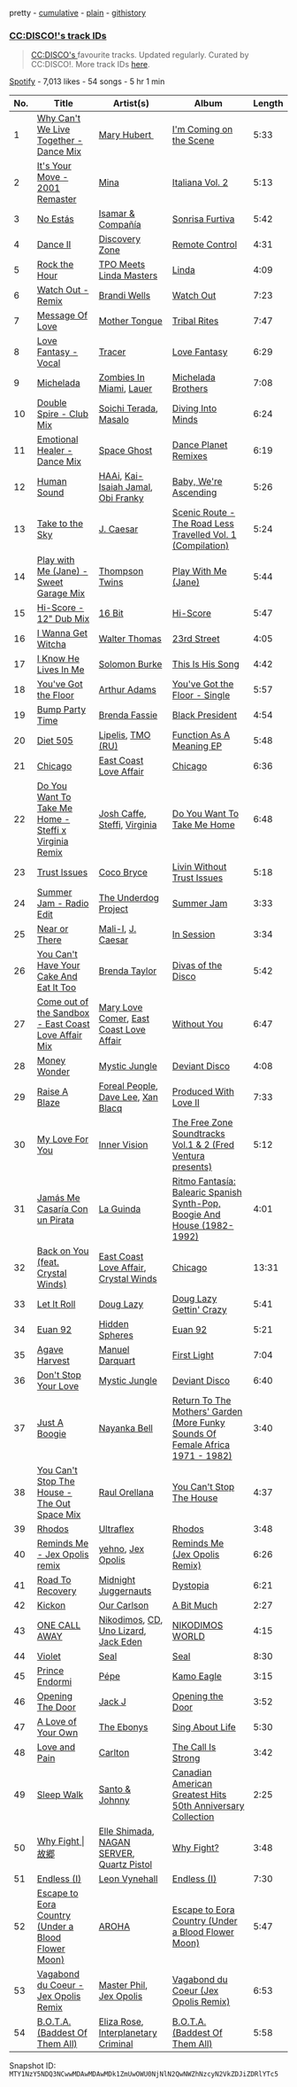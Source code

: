 pretty - [cumulative](/playlists/cumulative/37i9dQZF1DXd9gokF77pBJ.md) - [plain](/playlists/plain/37i9dQZF1DXd9gokF77pBJ) - [githistory](https://github.githistory.xyz/mackorone/spotify-playlist-archive/blob/main/playlists/plain/37i9dQZF1DXd9gokF77pBJ)

### [CC:DISCO!'s track IDs](https://open.spotify.com/playlist/37i9dQZF1DXd9gokF77pBJ)

> <a href="spotify:artist:37fxVoFAMzet5CiiDg7SL7">CC:DISCO's </a> favourite tracks\. Updated regularly\. Curated by CC:DISCO!\. More track IDs <a href="spotify:genre:track\_id">here</a>.

[Spotify](https://open.spotify.com/user/spotify) - 7,013 likes - 54 songs - 5 hr 1 min

| No. | Title | Artist(s) | Album | Length |
|---|---|---|---|---|
| 1 | [Why Can't We Live Together \- Dance Mix](https://open.spotify.com/track/03D5kL0VCxprd9Whxs0GUl) | [Mary Hubert ‎](https://open.spotify.com/artist/5Go8NXGC6mzMUWj7frJgvJ) | [I'm Coming on the Scene](https://open.spotify.com/album/4o03e5C0jhzgRwLwls7gBV) | 5:33 |
| 2 | [It's Your Move \- 2001 Remaster](https://open.spotify.com/track/0Jk5AbcBCNcbHkhekktlNO) | [Mina](https://open.spotify.com/artist/3HL1CyOnDLFJo1Rr8YBlKy) | [Italiana Vol\. 2](https://open.spotify.com/album/7ednEENmMOClNIW1g3BBGK) | 5:13 |
| 3 | [No Estás](https://open.spotify.com/track/1WwwQNmRvAuguGRqVjhrpe) | [Isamar & Compañía](https://open.spotify.com/artist/4F0L22BujtumRndkZFD7gb) | [Sonrisa Furtiva](https://open.spotify.com/album/61xxUrpQk7QS55DJotZAPh) | 5:42 |
| 4 | [Dance II](https://open.spotify.com/track/5iPyzbAvw84pJBJsFu05P4) | [Discovery Zone](https://open.spotify.com/artist/4Q3A7ukbHFR5xThu9hZDZt) | [Remote Control](https://open.spotify.com/album/3ikMmpjQ8lDqeDPwChZTSM) | 4:31 |
| 5 | [Rock the Hour](https://open.spotify.com/track/3eE6sq26zJpkHchsp1jaRy) | [TPO Meets Linda Masters](https://open.spotify.com/artist/2Cy9p4lXvvtvXbAFNxN5Oj) | [Linda](https://open.spotify.com/album/4jQqwOjJ0GWORJBdq4y7sT) | 4:09 |
| 6 | [Watch Out \- Remix](https://open.spotify.com/track/5ftOo80c8NVs7Hf0q7zyFY) | [Brandi Wells](https://open.spotify.com/artist/1eqmETCNp9LudDT0nBycHw) | [Watch Out](https://open.spotify.com/album/6SlOoxl1MiILSzj4GWj3Wv) | 7:23 |
| 7 | [Message Of Love](https://open.spotify.com/track/63fRFuhAYpi9EPjQOBi9B3) | [Mother Tongue](https://open.spotify.com/artist/7nSIpUR5V2wlz4xzWfs9g2) | [Tribal Rites](https://open.spotify.com/album/0EncimbY4PjB34q3hZMrl3) | 7:47 |
| 8 | [Love Fantasy \- Vocal](https://open.spotify.com/track/2gAWuv2pBMSzJQ3iLZXJPn) | [Tracer](https://open.spotify.com/artist/2LKDGThlRyrd4i5Sxr5fD9) | [Love Fantasy](https://open.spotify.com/album/6imbiQCuqw1wr5MogwsxJZ) | 6:29 |
| 9 | [Michelada](https://open.spotify.com/track/2Qb7hDgPIt97he85BZFr5j) | [Zombies In Miami](https://open.spotify.com/artist/42ZWiibQTSxTJSBV7oziPy), [Lauer](https://open.spotify.com/artist/36rey1TxHa81Az8CqZpsJ4) | [Michelada Brothers](https://open.spotify.com/album/6AdVgEAX7QaYOElbOqqoxp) | 7:08 |
| 10 | [Double Spire \- Club Mix](https://open.spotify.com/track/6gu3S17qiN7SomonE1t5Gp) | [Soichi Terada](https://open.spotify.com/artist/7nBJ5F2V7hDZE1hhKgqXM9), [Masalo](https://open.spotify.com/artist/6kFJNl3ISQSkOq2iS0Lk53) | [Diving Into Minds](https://open.spotify.com/album/2MvKF44F9EhwL46cMgWE8z) | 6:24 |
| 11 | [Emotional Healer \- Dance Mix](https://open.spotify.com/track/6H4R0LgNzgp1cfQxSWPUA9) | [Space Ghost](https://open.spotify.com/artist/3YfpfN9dOwJUoeqXoWazgi) | [Dance Planet Remixes](https://open.spotify.com/album/6ZqMR4wBWbYkZCPM6h0MBH) | 6:19 |
| 12 | [Human Sound](https://open.spotify.com/track/30LzLyZYQvmPSJeJHtBTx4) | [HAAi](https://open.spotify.com/artist/0pkLgeB9j465x1QB2kRoy4), [Kai\-Isaiah Jamal](https://open.spotify.com/artist/4qYmQYhUf6LUPG5Rbib2Xw), [Obi Franky](https://open.spotify.com/artist/7wcA5gBY4GRUDwcfyoj0p0) | [Baby, We're Ascending](https://open.spotify.com/album/7FlN0x6yjToDvOIjpuIm48) | 5:26 |
| 13 | [Take to the Sky](https://open.spotify.com/track/3h0EkSXXm8Dk6MD1sCXgvO) | [J\. Caesar](https://open.spotify.com/artist/6ORvJlDfKQanl44XNrLvJK) | [Scenic Route \- The Road Less Travelled Vol\. 1 \(Compilation\)](https://open.spotify.com/album/70AivDpenFkFM1tYl7v4Yx) | 5:24 |
| 14 | [Play with Me \(Jane\) \- Sweet Garage Mix](https://open.spotify.com/track/3sU7qHqWOWPk1YEplL2kvP) | [Thompson Twins](https://open.spotify.com/artist/5jVeqi3PNaTOajfvBa4uFn) | [Play With Me \(Jane\)](https://open.spotify.com/album/5yw7I6Mf12GNkqimorLZQY) | 5:44 |
| 15 | [Hi\-Score \- 12" Dub Mix](https://open.spotify.com/track/6QuhjnR8ZMsad3CUKG0YAb) | [16 Bit](https://open.spotify.com/artist/3d4s7eLnN9yIBc9W96WwvB) | [Hi\-Score](https://open.spotify.com/album/0efbDOFM6pKwXbDW3vUZR6) | 5:47 |
| 16 | [I Wanna Get Witcha](https://open.spotify.com/track/6xZfbeTVXP90ARqmsjTKzx) | [Walter Thomas](https://open.spotify.com/artist/4Sy4PSBImw1j36KKOSkEBT) | [23rd Street](https://open.spotify.com/album/5LJkannVPkdHAs2oSjf7eU) | 4:05 |
| 17 | [I Know He Lives In Me](https://open.spotify.com/track/6UQYkNrzWeMaVN4zeypo1M) | [Solomon Burke](https://open.spotify.com/artist/4nts0oxMT67lVUoi5Kjxrb) | [This Is His Song](https://open.spotify.com/album/0RCXlnsdYVekImkSiGMCEo) | 4:42 |
| 18 | [You've Got the Floor](https://open.spotify.com/track/0yfgbWLgDbj2Ax2puQ5SgY) | [Arthur Adams](https://open.spotify.com/artist/0eXscio89WRQMjamjHyUKZ) | [You've Got the Floor \- Single](https://open.spotify.com/album/5ttjBpSkvIv1fF3OGTB9yV) | 5:57 |
| 19 | [Bump Party Time](https://open.spotify.com/track/3WLGVBDt6lcReKeXSU3Pbs) | [Brenda Fassie](https://open.spotify.com/artist/07Pw9XQo0hIwtKRrBwo0Rl) | [Black President](https://open.spotify.com/album/3HhEwfPwfAqK2D0fe7TBWW) | 4:54 |
| 20 | [Diet 505](https://open.spotify.com/track/39V7y9ZuGxtLH93vI96c2E) | [Lipelis](https://open.spotify.com/artist/5kqJ14A5azjdD37MJr7VOd), [TMO \(RU\)](https://open.spotify.com/artist/2YPPS16X2uDlhmF3RdDRBK) | [Function As A Meaning EP](https://open.spotify.com/album/0fWUB6YDSeUSadBnuIU20u) | 5:48 |
| 21 | [Chicago](https://open.spotify.com/track/2sJLAv6morhsfspLyV6XeS) | [East Coast Love Affair](https://open.spotify.com/artist/0FKqQAbZijrpGaRw6PqDDI) | [Chicago](https://open.spotify.com/album/2B6XynX7Yeijpi4C73pJKs) | 6:36 |
| 22 | [Do You Want To Take Me Home \- Steffi x Virginia Remix](https://open.spotify.com/track/6z1xByJ2UMNMXHL7STsDye) | [Josh Caffe](https://open.spotify.com/artist/3JOct1LuzqDQHeCHuHjpM2), [Steffi](https://open.spotify.com/artist/644PvPeYIyoq0n0eBP5fxG), [Virginia](https://open.spotify.com/artist/5LlKDT1QsNNXrX6atoNDtP) | [Do You Want To Take Me Home](https://open.spotify.com/album/32Q9BY9TR2PsYEcEb2Jx9b) | 6:48 |
| 23 | [Trust Issues](https://open.spotify.com/track/7ztbjHniABNGhCpzvIBlGd) | [Coco Bryce](https://open.spotify.com/artist/08hjAM9XAD28O0nWVKmlx5) | [Livin Without Trust Issues](https://open.spotify.com/album/6sxfm8a4sxC5KMwmiG7ogT) | 5:18 |
| 24 | [Summer Jam \- Radio Edit](https://open.spotify.com/track/6L54wM12STr1kS8nPjPIaS) | [The Underdog Project](https://open.spotify.com/artist/06XDzzi31mBGSsaAABTZLb) | [Summer Jam](https://open.spotify.com/album/22ulz3GUuRiiVxQk2HlaW8) | 3:33 |
| 25 | [Near or There](https://open.spotify.com/track/5pGSAj1H9A4DS9Jl5yT0tc) | [Mali\-I](https://open.spotify.com/artist/0ULSIQgQXT19H4dLiy9GlS), [J\. Caesar](https://open.spotify.com/artist/6ORvJlDfKQanl44XNrLvJK) | [In Session](https://open.spotify.com/album/1evb2Z2ZEtdxkrHciU0EVV) | 3:34 |
| 26 | [You Can't Have Your Cake And Eat It Too](https://open.spotify.com/track/3R3Is7QrkCq71PeHE6xUbd) | [Brenda Taylor](https://open.spotify.com/artist/3bRC6SoPCxskFiqGcYIYax) | [Divas of the Disco](https://open.spotify.com/album/3h09xlrZSr56vX2T5L0JqS) | 5:42 |
| 27 | [Come out of the Sandbox \- East Coast Love Affair Mix](https://open.spotify.com/track/5VfWQd4WipgnJABMwjTpkN) | [Mary Love Comer](https://open.spotify.com/artist/7Fi8nLi6bZDWqs05iIg1Wm), [East Coast Love Affair](https://open.spotify.com/artist/0FKqQAbZijrpGaRw6PqDDI) | [Without You](https://open.spotify.com/album/28RGw5MdU7PUtKKwGloPMW) | 6:47 |
| 28 | [Money Wonder](https://open.spotify.com/track/23kZyOvUJxOUL8k9GRTh12) | [Mystic Jungle](https://open.spotify.com/artist/0h3E1GEycmeNQ5USViniCF) | [Deviant Disco](https://open.spotify.com/album/7e8NmkbJcgEUHSDfnhb3Ic) | 4:08 |
| 29 | [Raise A Blaze](https://open.spotify.com/track/5RXccoJ4MO40vfV8XYwJ4Q) | [Foreal People](https://open.spotify.com/artist/3HzsfFc9UxQSimCcQw3xIC), [Dave Lee](https://open.spotify.com/artist/5cWh5zsmOIFhuPL0Ay1e7f), [Xan Blacq](https://open.spotify.com/artist/2sVAWIEKxum8gecpOhz3f4) | [Produced With Love II](https://open.spotify.com/album/7wUa8ZVa8c6Le3NpvtNluk) | 7:33 |
| 30 | [My Love For You](https://open.spotify.com/track/0HrsVrqVmOY76cxDSMrnP8) | [Inner Vision](https://open.spotify.com/artist/4KReJPpOmV48fbR3aKfbdF) | [The Free Zone Soundtracks Vol.1 & 2 \(Fred Ventura presents\)](https://open.spotify.com/album/4rGJ2QvH8ZNeFfyHznpzLL) | 5:12 |
| 31 | [Jamás Me Casaría Con un Pirata](https://open.spotify.com/track/64vZlSDHpVTTPmaeiEvCbL) | [La Guinda](https://open.spotify.com/artist/64MQs7OSgGq7UQZQrjjHCh) | [Ritmo Fantasía: Balearic Spanish Synth\-Pop, Boogie And House \(1982\-1992\)](https://open.spotify.com/album/4athIGponDiJRR4djOgwbJ) | 4:01 |
| 32 | [Back on You \(feat\. Crystal Winds\)](https://open.spotify.com/track/7tVHx32WoawUh6Go6WFre9) | [East Coast Love Affair](https://open.spotify.com/artist/0FKqQAbZijrpGaRw6PqDDI), [Crystal Winds](https://open.spotify.com/artist/4z0n4GcNBiUUBnEoYx4csp) | [Chicago](https://open.spotify.com/album/2B6XynX7Yeijpi4C73pJKs) | 13:31 |
| 33 | [Let It Roll](https://open.spotify.com/track/1NwyIhIisC5rwamWKJSLa5) | [Doug Lazy](https://open.spotify.com/artist/5WgcDtwMwgiHg4CyK72oAF) | [Doug Lazy Gettin' Crazy](https://open.spotify.com/album/2r70KssVU9Eal1caRjuKFl) | 5:41 |
| 34 | [Euan 92](https://open.spotify.com/track/5o3w5IIvu9Q7IhMikSNcls) | [Hidden Spheres](https://open.spotify.com/artist/2ffi5jpoJUZy24fTeNsFMa) | [Euan 92](https://open.spotify.com/album/6C9kodfJbL0y1mk0WAmelp) | 5:21 |
| 35 | [Agave Harvest](https://open.spotify.com/track/6RxcQgpLCg7p7GHBp5xvuf) | [Manuel Darquart](https://open.spotify.com/artist/0mumYdYeqKkr99t3iDEHGS) | [First Light](https://open.spotify.com/album/3a6XBCyE4t6WhZpfJtUWOE) | 7:04 |
| 36 | [Don't Stop Your Love](https://open.spotify.com/track/2o6rXrfKkfUWbIALNQNeFx) | [Mystic Jungle](https://open.spotify.com/artist/0h3E1GEycmeNQ5USViniCF) | [Deviant Disco](https://open.spotify.com/album/7e8NmkbJcgEUHSDfnhb3Ic) | 6:40 |
| 37 | [Just A Boogie](https://open.spotify.com/track/1rwM6M9Mhh73r1WinI4bvo) | [Nayanka Bell](https://open.spotify.com/artist/56tB1LkGqnE4KgpxxCg1K1) | [Return To The Mothers' Garden \(More Funky Sounds Of Female Africa 1971 \- 1982\)](https://open.spotify.com/album/5BOWCDrgUhjlbQPaYwyJHE) | 3:40 |
| 38 | [You Can't Stop The House \- The Out Space Mix](https://open.spotify.com/track/3C2wn5IPpmISp8p5cBwomP) | [Raul Orellana](https://open.spotify.com/artist/6htHgk48aAS94faA48Jq3w) | [You Can't Stop The House](https://open.spotify.com/album/7JCAKE9U7USsy9ynRkGmfY) | 4:37 |
| 39 | [Rhodos](https://open.spotify.com/track/1ar0mVyxXVepHFzO1IfWWj) | [Ultraflex](https://open.spotify.com/artist/0GX25ns6c6gNoBmZyb0Sqg) | [Rhodos](https://open.spotify.com/album/4VbGj95fho0crDc1kroJBM) | 3:48 |
| 40 | [Reminds Me \- Jex Opolis remix](https://open.spotify.com/track/5Xv0nb0LbqpraEfSzmB7kV) | [yehno](https://open.spotify.com/artist/7kitc2kVddgUbOp99xEQr5), [Jex Opolis](https://open.spotify.com/artist/6LKEDpmHSbVFGyL2OW0ZbQ) | [Reminds Me \(Jex Opolis Remix\)](https://open.spotify.com/album/2lVNqVxMaQDfTWlz6tFYKF) | 6:26 |
| 41 | [Road To Recovery](https://open.spotify.com/track/3GfFuboYknEw55qkLEslGe) | [Midnight Juggernauts](https://open.spotify.com/artist/2tGIh9kwbXuko0z3BTldBx) | [Dystopia](https://open.spotify.com/album/3jMuZaMUO3kCPpHS8sdmhP) | 6:21 |
| 42 | [Kickon](https://open.spotify.com/track/0ZD499RcsV6qfoDvaz3lhq) | [Our Carlson](https://open.spotify.com/artist/1xHua3jKy7yuMs4FXCXjNH) | [A Bit Much](https://open.spotify.com/album/7gPF1PmwK94d20k44n3wFV) | 2:27 |
| 43 | [ONE CALL AWAY](https://open.spotify.com/track/1TNXQu4wOglxXV2XjUII6w) | [Nikodimos](https://open.spotify.com/artist/3UR6EeXwoBQuXxKPxtEgLu), [CD](https://open.spotify.com/artist/6e9pYVS5wPMajyuREbBX1f), [Uno Lizard](https://open.spotify.com/artist/55NG0TSJpgCpuOC9CmbYTI), [Jack Eden](https://open.spotify.com/artist/4SoKBzX90SCV81NhF8swSw) | [NIKODIMOS WORLD](https://open.spotify.com/album/3fduHLRKqiR4gmYZc3zsdT) | 4:15 |
| 44 | [Violet](https://open.spotify.com/track/2MwVTsOxjkBIuIPWGYDXyJ) | [Seal](https://open.spotify.com/artist/5GtMEZEeFFsuHY8ad4kOxv) | [Seal](https://open.spotify.com/album/19HYZxcJ0K0CinYb3Mmjap) | 8:30 |
| 45 | [Prince Endormi](https://open.spotify.com/track/11cXXPbQP5SlmbaGaf7JYJ) | [Pépe](https://open.spotify.com/artist/07AMonlLsjj4dHFU2pRjdZ) | [Kamo Eagle](https://open.spotify.com/album/4NbXqLwluwiNPhWMCZdYXq) | 3:15 |
| 46 | [Opening The Door](https://open.spotify.com/track/4mt18mSjIRBRsItG0spHZD) | [Jack J](https://open.spotify.com/artist/5AIM76YeoaHOzyUHbg4UKl) | [Opening the Door](https://open.spotify.com/album/4PT8J0fOr38VIH5ULZamLh) | 3:52 |
| 47 | [A Love of Your Own](https://open.spotify.com/track/7BDhzQJpWmQU0fBRdv2pDM) | [The Ebonys](https://open.spotify.com/artist/5lIu3yk3Vz3a2dVSoBHJDt) | [Sing About Life](https://open.spotify.com/album/6QkVNYrUsPdhcPwtFILX3r) | 5:30 |
| 48 | [Love and Pain](https://open.spotify.com/track/4g7rFstGQhYJTb7qPflCz4) | [Carlton](https://open.spotify.com/artist/4g0E1GiAhwUoV5qvrY3GeN) | [The Call Is Strong](https://open.spotify.com/album/3zTwaCCqzQq6OkR74E0kAl) | 3:42 |
| 49 | [Sleep Walk](https://open.spotify.com/track/0yK8sWD6cfrc7pGfaPIcZH) | [Santo & Johnny](https://open.spotify.com/artist/4hGjngc0tPOBwTgTPci3IK) | [Canadian American Greatest Hits 50th Anniversary Collection](https://open.spotify.com/album/5toxcaerHCTPDtIcQOTRx8) | 2:25 |
| 50 | [Why Fight \| 故郷](https://open.spotify.com/track/0uApxUpkJuOKQ0KIl9i0zE) | [Elle Shimada](https://open.spotify.com/artist/6QCfENvTPwkHq4V6nTMOpk), [NAGAN SERVER](https://open.spotify.com/artist/0pY8tTGXwN1CvSlIcmNHKx), [Quartz Pistol](https://open.spotify.com/artist/5XyacgRHDKunN2Jc300STw) | [Why Fight?](https://open.spotify.com/album/7Ewe8WyuUDZjc8M7feNpAx) | 3:48 |
| 51 | [Endless \(I\)](https://open.spotify.com/track/0SV0LrEVoJlCOz1PUs4BlG) | [Leon Vynehall](https://open.spotify.com/artist/2o7L9DNcmzocYll1o0GGTU) | [Endless \(I\)](https://open.spotify.com/album/4gWsAD86Must9kdw85wm6d) | 7:30 |
| 52 | [Escape to Eora Country \(Under a Blood Flower Moon\)](https://open.spotify.com/track/3Nfk5i3RLSc00NKv2oKZGN) | [AROHA](https://open.spotify.com/artist/64wDMxrfNSdTPeu0NM54fc) | [Escape to Eora Country \(Under a Blood Flower Moon\)](https://open.spotify.com/album/1XOCZnwZDDGXFa5H0jQ9l9) | 5:47 |
| 53 | [Vagabond du Coeur \- Jex Opolis Remix](https://open.spotify.com/track/3dprpHK0RESjM0PNSmxly5) | [Master Phil](https://open.spotify.com/artist/1zcj3pyhHJD0QABmmnAw4q), [Jex Opolis](https://open.spotify.com/artist/6LKEDpmHSbVFGyL2OW0ZbQ) | [Vagabond du Coeur \(Jex Opolis Remix\)](https://open.spotify.com/album/6tZtz5yvt6Hlf1EQ4WyfrZ) | 6:53 |
| 54 | [B.O.T.A\. \(Baddest Of Them All\)](https://open.spotify.com/track/45bfH0GZvUyujIBiKRhXso) | [Eliza Rose](https://open.spotify.com/artist/4XC335ouK6pXyq4QiIb8bP), [Interplanetary Criminal](https://open.spotify.com/artist/6uJ51uV5rYzu1MJkC4CceI) | [B.O.T.A\. \(Baddest Of Them All\)](https://open.spotify.com/album/2lQgd3Svp1ZWAzZPLobAPK) | 5:58 |

Snapshot ID: `MTY1NzY5NDQ3NCwwMDAwMDAwMDk1ZmUwOWU0NjNlN2QwNWZhNzcyN2VkZDJiZDRlYTc5`
